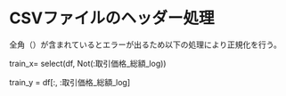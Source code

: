 # CSVファイルのヘッダー処理
全角（）が含まれているとエラーが出るため以下の処理により正規化を行う。

train_x= select(df, Not(:取引価格_総額_log))

train_y = df[:, :取引価格_総額_log]
